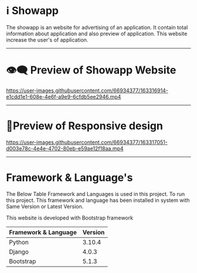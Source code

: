 # ℹ️ Showapp

The showapp is an website for advertising of an application. It contain total information about application 
and also preview of application. This website increase the user's of application.

---

# 👁️‍🗨️ Preview of Showapp Website

https://user-images.githubusercontent.com/66934377/163316914-e1cdd1e1-608e-4e6f-a9e9-6cfdb5ee2946.mp4

---

# 📱Preview of Responsive design 

https://user-images.githubusercontent.com/66934377/163317051-d003e78c-4e4e-4702-80eb-e59ae12f18aa.mp4

---

# Framework & Language's

The Below Table Framework and Languages is used in this project. To run this project. This framework and language has been installed in system with Same Version or
Latest Version.

This website is developed with Bootstrap framework

| Framework & Language | Version |
| ------------- | ------------- |
| Python  | 3.10.4  |
| Django  |  4.0.3 |
| Bootstrap  |  5.1.3 |
